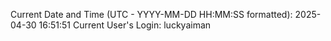 Current Date and Time (UTC - YYYY-MM-DD HH:MM:SS formatted): 2025-04-30 16:51:51
Current User's Login: luckyaiman
